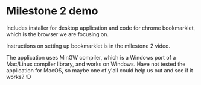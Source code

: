 # Milestone 2 demo
Includes installer for desktop application and code for chrome bookmarklet, which is the browser we are focusing on.

Instructions on setting up bookmarklet is in the milestone 2 video.

The application uses MinGW compiler, which is a Windows port of a Mac/Linux compiler library, and works on Windows. Have not tested the application for MacOS, so maybe one of y'all could help us out and see if it works? :D

